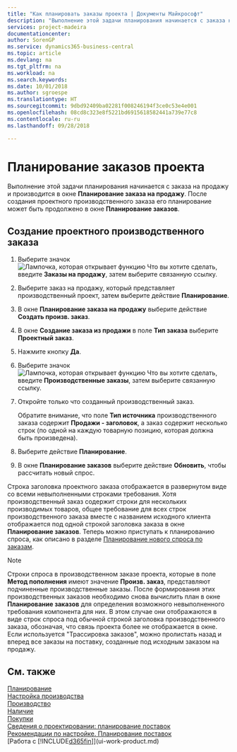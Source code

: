 ```yaml
---
title: "Как планировать заказы проекта | Документы Майкрософт"
description: "Выполнение этой задачи планирования начинается с заказа на продажу и производится в окне **Планирование заказа на продажу**. После создания проектного производственного заказа его планирование может быть продолжено в окне **Планирование заказов**."
services: project-madeira
documentationcenter: 
author: SorenGP
ms.service: dynamics365-business-central
ms.topic: article
ms.devlang: na
ms.tgt_pltfrm: na
ms.workload: na
ms.search.keywords: 
ms.date: 10/01/2018
ms.author: sgroespe
ms.translationtype: HT
ms.sourcegitcommit: 9dbd92409ba02281f008246194f3ce0c53e4e001
ms.openlocfilehash: 08cd8c323e8f5221bd6915618582441a739e77c8
ms.contentlocale: ru-ru
ms.lasthandoff: 09/28/2018

---
```

# <a name="plan-project-orders"></a>Планирование заказов проекта
Выполнение этой задачи планирования начинается с заказа на продажу и производится в окне **Планирование заказа на продажу**. После создания проектного производственного заказа его планирование может быть продолжено в окне **Планирование заказов**.  

## <a name="to-create-a-project-production-order"></a>Создание проектного производственного заказа  

1.  Выберите значок ![Лампочка, которая открывает функцию Что вы хотите сделать](media/ui-search/search_small.png "Что вы хотите сделать"), введите **Заказы на продажу**, затем выберите связанную ссылку.  
2.  Выберите заказ на продажу, который представляет производственный проект, затем выберите действие **Планирование**.  
4.  В окне **Планирование заказа на продажу** выберите действие **Создать произв. заказ**.  
5.  В окне **Создание заказа из продажи** в поле **Тип заказа** выберите **Проектный заказ**.  
6.  Нажмите кнопку **Да**.  
7.  Выберите значок ![Лампочка, которая открывает функцию Что вы хотите сделать](media/ui-search/search_small.png "Что вы хотите сделать"), введите **Производственные заказы**, затем выберите связанную ссылку.
8. Откройте только что созданный производственный заказ.  

    Обратите внимание, что поле **Тип источника** производственного заказа содержит **Продажи - заголовок**, а заказ содержит несколько строк (по одной на каждую товарную позицию, которая должна быть произведена).  
9. Выберите действие **Планирование**.
10. В окне **Планирование заказов** выберите действие **Обновить**, чтобы рассчитать новый спрос.  

Строка заголовка проектного заказа отображается в развернутом виде со всеми невыполненными строками требования. Хотя производственный заказ содержит строки для нескольких производимых товаров, общее требование для всех строк производственного заказа вместе с названием исходного клиента отображается под одной строкой заголовка заказа в окне **Планирование заказов**. Теперь можно приступать к планированию спроса, как описано в разделе [Планирование нового спроса по заказам](production-how-to-plan-for-new-demand.md).  

> [!NOTE]  
>  Строки спроса в производственном заказе проекта, которые в поле **Метод пополнения** имеют значение **Произв. заказ**, представляют подчиненные производственные заказы. После формирования этих производственных заказов необходимо снова вычислить план в окне **Планирование заказов** для определения возможного невыполненного требования компонента для них. В этом случае они отображаются в виде строк спроса под обычной строкой заголовка производственного заказа, обозначая, что связь проекта более не отображается в окне. Если используется "Трассировка заказов", можно пролистать назад и вперед все заказы на поставку, созданные под исходным заказом на продажу.  

## <a name="see-also"></a>См. также
[Планирование](production-planning.md)   
[Настройка производства](production-configure-production-processes.md)  
[Производство](production-manage-manufacturing.md)    
[Наличие](inventory-manage-inventory.md)  
[Покупки](purchasing-manage-purchasing.md)  
[Сведения о проектировании: планирование поставок](design-details-supply-planning.md)   
[Рекомендации по настройке. Планирование поставок](setup-best-practices-supply-planning.md)  
[Работа с [!INCLUDE[d365fin](includes/d365fin_md.md)]](ui-work-product.md)

